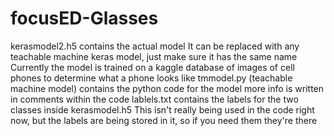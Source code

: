 # focusED-Glasses
kerasmodel2.h5 contains the actual model
  It can be replaced with any teachable machine keras model, just make sure it has the same name
  Currently the model is trained on a kaggle database of images of cell phones to determine what a phone looks like
tmmodel.py (teachable machine model) contains the python code for the model
  more info is written in comments within the code
lablels.txt contains the labels for the two classes inside kerasmodel.h5
  This isn't really being used in the code right now, but the labels are being stored in it, so if you need them they're there
